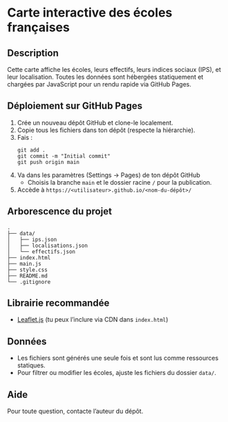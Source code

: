 # Carte interactive des écoles françaises

## Description

Cette carte affiche les écoles, leurs effectifs, leurs indices sociaux (IPS), et leur localisation. Toutes les données sont hébergées statiquement et chargées par JavaScript pour un rendu rapide via GitHub Pages.

## Déploiement sur GitHub Pages

1. Crée un nouveau dépôt GitHub et clone-le localement.
2. Copie tous les fichiers dans ton dépôt (respecte la hiérarchie).
3. Fais :
    ```
    git add .
    git commit -m "Initial commit"
    git push origin main
    ```
4. Va dans les paramètres (Settings → Pages) de ton dépôt GitHub
    - Choisis la branche `main` et le dossier racine `/` pour la publication.
5. Accède à `https://<utilisateur>.github.io/<nom-du-dépôt>/`

## Arborescence du projet

    .
    ├── data/
    │   ├── ips.json
    │   ├── localisations.json
    │   └── effectifs.json
    ├── index.html
    ├── main.js
    ├── style.css
    ├── README.md
    └── .gitignore

## Librairie recommandée

- [Leaflet.js](https://leafletjs.com/) (tu peux l’inclure via CDN dans `index.html`)

## Données

- Les fichiers sont générés une seule fois et sont lus comme ressources statiques.
- Pour filtrer ou modifier les écoles, ajuste les fichiers du dossier `data/`.

## Aide

Pour toute question, contacte l’auteur du dépôt.
